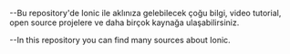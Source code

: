 --Bu repository'de Ionic ile aklınıza gelebilecek çoğu bilgi, video tutorial, open source projelere ve daha birçok kaynağa ulaşabilirsiniz.


--In this repository you can find many sources about Ionic.
